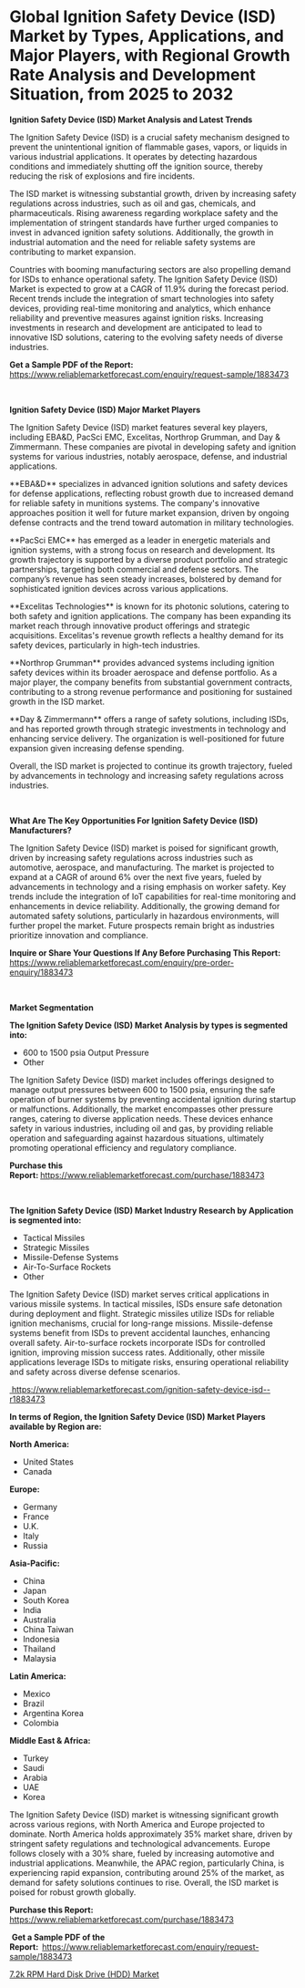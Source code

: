 <p><h1>Global Ignition Safety Device (ISD) Market by Types, Applications, and Major Players, with Regional Growth Rate Analysis and Development Situation, from 2025 to 2032</h1></p><p><strong>Ignition Safety Device (ISD) Market Analysis and Latest Trends</strong></p>
<p><p>The Ignition Safety Device (ISD) is a crucial safety mechanism designed to prevent the unintentional ignition of flammable gases, vapors, or liquids in various industrial applications. It operates by detecting hazardous conditions and immediately shutting off the ignition source, thereby reducing the risk of explosions and fire incidents.</p><p>The ISD market is witnessing substantial growth, driven by increasing safety regulations across industries, such as oil and gas, chemicals, and pharmaceuticals. Rising awareness regarding workplace safety and the implementation of stringent standards have further urged companies to invest in advanced ignition safety solutions. Additionally, the growth in industrial automation and the need for reliable safety systems are contributing to market expansion.</p><p>Countries with booming manufacturing sectors are also propelling demand for ISDs to enhance operational safety. The Ignition Safety Device (ISD) Market is expected to grow at a CAGR of 11.9% during the forecast period. Recent trends include the integration of smart technologies into safety devices, providing real-time monitoring and analytics, which enhance reliability and preventive measures against ignition risks. Increasing investments in research and development are anticipated to lead to innovative ISD solutions, catering to the evolving safety needs of diverse industries.</p></p>
<p><strong>Get a Sample PDF of the Report:&nbsp;</strong> <a href="https://www.reliablemarketforecast.com/enquiry/request-sample/1883473?utm_campaign=2011&utm_medium=2&utm_source=Github&utm_content=ia&utm_term=13022025&utm_id=ignition-safety-device-isd">https://www.reliablemarketforecast.com/enquiry/request-sample/1883473</a></p>
<p>&nbsp;</p>
<p><strong>Ignition Safety Device (ISD) Major Market Players</strong></p>
<p><p>The Ignition Safety Device (ISD) market features several key players, including EBA&D, PacSci EMC, Excelitas, Northrop Grumman, and Day & Zimmermann. These companies are pivotal in developing safety and ignition systems for various industries, notably aerospace, defense, and industrial applications.</p><p>**EBA&D** specializes in advanced ignition solutions and safety devices for defense applications, reflecting robust growth due to increased demand for reliable safety in munitions systems. The company's innovative approaches position it well for future market expansion, driven by ongoing defense contracts and the trend toward automation in military technologies.</p><p>**PacSci EMC** has emerged as a leader in energetic materials and ignition systems, with a strong focus on research and development. Its growth trajectory is supported by a diverse product portfolio and strategic partnerships, targeting both commercial and defense sectors. The company’s revenue has seen steady increases, bolstered by demand for sophisticated ignition devices across various applications.</p><p>**Excelitas Technologies** is known for its photonic solutions, catering to both safety and ignition applications. The company has been expanding its market reach through innovative product offerings and strategic acquisitions. Excelitas's revenue growth reflects a healthy demand for its safety devices, particularly in high-tech industries.</p><p>**Northrop Grumman** provides advanced systems including ignition safety devices within its broader aerospace and defense portfolio. As a major player, the company benefits from substantial government contracts, contributing to a strong revenue performance and positioning for sustained growth in the ISD market.</p><p>**Day & Zimmermann** offers a range of safety solutions, including ISDs, and has reported growth through strategic investments in technology and enhancing service delivery. The organization is well-positioned for future expansion given increasing defense spending.</p><p>Overall, the ISD market is projected to continue its growth trajectory, fueled by advancements in technology and increasing safety regulations across industries.</p></p>
<p>&nbsp;</p>
<p><strong>What Are The Key Opportunities For Ignition Safety Device (ISD) Manufacturers?</strong></p>
<p><p>The Ignition Safety Device (ISD) market is poised for significant growth, driven by increasing safety regulations across industries such as automotive, aerospace, and manufacturing. The market is projected to expand at a CAGR of around 6% over the next five years, fueled by advancements in technology and a rising emphasis on worker safety. Key trends include the integration of IoT capabilities for real-time monitoring and enhancements in device reliability. Additionally, the growing demand for automated safety solutions, particularly in hazardous environments, will further propel the market. Future prospects remain bright as industries prioritize innovation and compliance.</p></p>
<p><strong>Inquire or Share Your Questions If Any Before Purchasing This Report:</strong> <a href="https://www.reliablemarketforecast.com/enquiry/pre-order-enquiry/1883473?utm_campaign=2011&utm_medium=2&utm_source=Github&utm_content=ia&utm_term=13022025&utm_id=ignition-safety-device-isd">https://www.reliablemarketforecast.com/enquiry/pre-order-enquiry/1883473</a></p>
<p>&nbsp;</p>
<p><strong>Market Segmentation</strong></p>
<p><strong>The Ignition Safety Device (ISD) Market Analysis by types is segmented into:</strong></p>
<p><ul><li>600 to 1500 psia Output Pressure</li><li>Other</li></ul></p>
<p><p>The Ignition Safety Device (ISD) market includes offerings designed to manage output pressures between 600 to 1500 psia, ensuring the safe operation of burner systems by preventing accidental ignition during startup or malfunctions. Additionally, the market encompasses other pressure ranges, catering to diverse application needs. These devices enhance safety in various industries, including oil and gas, by providing reliable operation and safeguarding against hazardous situations, ultimately promoting operational efficiency and regulatory compliance.</p></p>
<p><strong>Purchase this Report:&nbsp;</strong><a href="https://www.reliablemarketforecast.com/purchase/1883473?utm_campaign=2011&utm_medium=2&utm_source=Github&utm_content=ia&utm_term=13022025&utm_id=ignition-safety-device-isd">https://www.reliablemarketforecast.com/purchase/1883473</a></p>
<p>&nbsp;</p>
<p><strong>The Ignition Safety Device (ISD) Market Industry Research by Application is segmented into:</strong></p>
<p><ul><li>Tactical Missiles</li><li>Strategic Missiles</li><li>Missile-Defense Systems</li><li>Air-To-Surface Rockets</li><li>Other</li></ul></p>
<p><p>The Ignition Safety Device (ISD) market serves critical applications in various missile systems. In tactical missiles, ISDs ensure safe detonation during deployment and flight. Strategic missiles utilize ISDs for reliable ignition mechanisms, crucial for long-range missions. Missile-defense systems benefit from ISDs to prevent accidental launches, enhancing overall safety. Air-to-surface rockets incorporate ISDs for controlled ignition, improving mission success rates. Additionally, other missile applications leverage ISDs to mitigate risks, ensuring operational reliability and safety across diverse defense scenarios.</p></p>
<p><a href="https://www.reliablemarketforecast.com/ignition-safety-device-isd--r1883473?utm_campaign=2011&utm_medium=2&utm_source=Github&utm_content=ia&utm_term=13022025&utm_id=ignition-safety-device-isd">&nbsp;https://www.reliablemarketforecast.com/ignition-safety-device-isd--r1883473</a></p>
<p><strong>In terms of Region, the Ignition Safety Device (ISD) Market Players available by Region are:</strong></p>
<p>
    <p> <strong> North America: </strong>
        <ul>
            <li>United States</li>
            <li>Canada</li>
        </ul>
        </p> 
    <p> <strong> Europe: </strong>
        <ul>
            <li>Germany</li>
            <li>France</li>
            <li>U.K.</li>
            <li>Italy</li>
            <li>Russia</li>
        </ul>
        </p> 
    <p> <strong> Asia-Pacific: </strong>
        <ul>
            <li>China</li>
            <li>Japan</li>
            <li>South Korea</li>
            <li>India</li>
            <li>Australia</li>
            <li>China Taiwan</li>
            <li>Indonesia</li>
            <li>Thailand</li>
            <li>Malaysia</li>
        </ul>
        </p> 
    <p> <strong> Latin America: </strong>
        <ul>
            <li>Mexico</li>
            <li>Brazil</li>
            <li>Argentina Korea</li>
            <li>Colombia</li>
        </ul>
        </p> 
    <p> <strong> Middle East & Africa: </strong>
        <ul>
            <li>Turkey</li>
            <li>Saudi</li>
            <li>Arabia</li>
            <li>UAE</li>
            <li>Korea</li>
        </ul>
    </p>
    </p>
<p><p>The Ignition Safety Device (ISD) market is witnessing significant growth across various regions, with North America and Europe projected to dominate. North America holds approximately 35% market share, driven by stringent safety regulations and technological advancements. Europe follows closely with a 30% share, fueled by increasing automotive and industrial applications. Meanwhile, the APAC region, particularly China, is experiencing rapid expansion, contributing around 25% of the market, as demand for safety solutions continues to rise. Overall, the ISD market is poised for robust growth globally.</p></p>
<p><strong>Purchase this Report: </strong><a href="https://www.reliablemarketforecast.com/purchase/1883473?utm_campaign=2011&utm_medium=2&utm_source=Github&utm_content=ia&utm_term=13022025&utm_id=ignition-safety-device-isd">https://www.reliablemarketforecast.com/purchase/1883473</a></p>
<p>&nbsp;<strong>Get a Sample PDF of the Report:&nbsp;&nbsp;</strong><a href="https://www.reliablemarketforecast.com/enquiry/request-sample/1883473?utm_campaign=2011&utm_medium=2&utm_source=Github&utm_content=ia&utm_term=13022025&utm_id=ignition-safety-device-isd">https://www.reliablemarketforecast.com/enquiry/request-sample/1883473</a></p>
<p><strong></strong></p>
<p><p><a href="https://github.com/ChiragRp1/Market-Research-Report-List-7/blob/main/72k-rpm-hard-disk-drive-hdd-market.md?utm_campaign=2011&utm_medium=2&utm_source=Github&utm_content=ia&utm_term=13022025&utm_id=ignition-safety-device-isd">7.2k RPM Hard Disk Drive (HDD) Market</a></p></p>